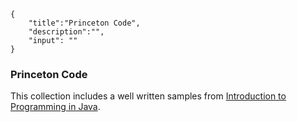 ```javax-meta
{
    "title":"Princeton Code",
    "description":"",
    "input": ""
}
```
### Princeton Code
This collection includes a well written samples from [Introduction to Programming in Java](https://introcs.cs.princeton.edu/java/code).
